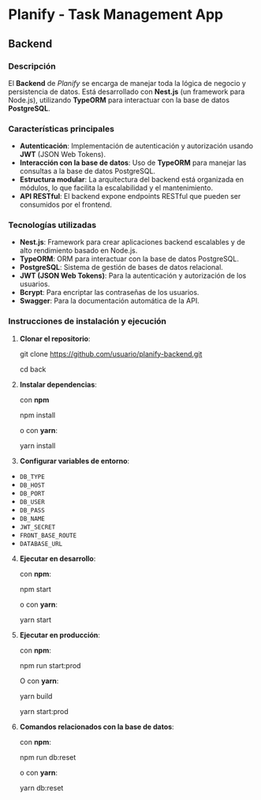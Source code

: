 # **Planify - Task Management App**

## **Backend**

### **Descripción**

El **Backend** de *Planify* se encarga de manejar toda la lógica de negocio y persistencia de datos. Está desarrollado con **Nest.js** (un framework para Node.js), utilizando **TypeORM** para interactuar con la base de datos **PostgreSQL**.

### **Características principales**

- **Autenticación**: Implementación de autenticación y autorización usando **JWT** (JSON Web Tokens).
- **Interacción con la base de datos**: Uso de **TypeORM** para manejar las consultas a la base de datos PostgreSQL.
- **Estructura modular**: La arquitectura del backend está organizada en módulos, lo que facilita la escalabilidad y el mantenimiento.
- **API RESTful**: El backend expone endpoints RESTful que pueden ser consumidos por el frontend.

### **Tecnologías utilizadas**

- **Nest.js**: Framework para crear aplicaciones backend escalables y de alto rendimiento basado en Node.js.
- **TypeORM**: ORM para interactuar con la base de datos PostgreSQL.
- **PostgreSQL**: Sistema de gestión de bases de datos relacional.
- **JWT (JSON Web Tokens)**: Para la autenticación y autorización de los usuarios.
- **Bcrypt**: Para encriptar las contraseñas de los usuarios.
- **Swagger**: Para la documentación automática de la API.

### **Instrucciones de instalación y ejecución**

1. **Clonar el repositorio**:

   git clone https://github.com/usuario/planify-backend.git

   cd back

2. **Instalar dependencias**:

    con **npm**

    npm install

    o con **yarn**:

    yarn install

3. **Configurar variables de entorno**:

- `DB_TYPE`
- `DB_HOST`
- `DB_PORT`
- `DB_USER`
- `DB_PASS`
- `DB_NAME`
- `JWT_SECRET`
- `FRONT_BASE_ROUTE`
- `DATABASE_URL`


4. **Ejecutar en desarrollo**:    

    con **npm**:
    
    npm start

    o con **yarn**:

    yarn start

5. **Ejecutar en producción**:

    con **npm**:

    npm run start:prod

    O con **yarn**:

    yarn build

    yarn start:prod

5. **Comandos relacionados con la base de datos**:

    con **npm**:
    
    npm run db:reset

    o con **yarn**:

    yarn db:reset